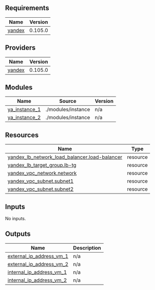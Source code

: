 ## Requirements

| Name | Version |
|------|---------|
| <a name="requirement_yandex"></a> [yandex](#requirement\_yandex) | 0.105.0 |

## Providers

| Name | Version |
|------|---------|
| <a name="provider_yandex"></a> [yandex](#provider\_yandex) | 0.105.0 |

## Modules

| Name | Source | Version |
|------|--------|---------|
| <a name="module_ya_instance_1"></a> [ya\_instance\_1](#module\_ya\_instance\_1) | ./modules/instance | n/a |
| <a name="module_ya_instance_2"></a> [ya\_instance\_2](#module\_ya\_instance\_2) | ./modules/instance | n/a |

## Resources

| Name | Type |
|------|------|
| [yandex_lb_network_load_balancer.load-balancer](https://registry.terraform.io/providers/yandex-cloud/yandex/0.105.0/docs/resources/lb_network_load_balancer) | resource |
| [yandex_lb_target_group.lb-tg](https://registry.terraform.io/providers/yandex-cloud/yandex/0.105.0/docs/resources/lb_target_group) | resource |
| [yandex_vpc_network.network](https://registry.terraform.io/providers/yandex-cloud/yandex/0.105.0/docs/resources/vpc_network) | resource |
| [yandex_vpc_subnet.subnet1](https://registry.terraform.io/providers/yandex-cloud/yandex/0.105.0/docs/resources/vpc_subnet) | resource |
| [yandex_vpc_subnet.subnet2](https://registry.terraform.io/providers/yandex-cloud/yandex/0.105.0/docs/resources/vpc_subnet) | resource |

## Inputs

No inputs.

## Outputs

| Name | Description |
|------|-------------|
| <a name="output_external_ip_address_vm_1"></a> [external\_ip\_address\_vm\_1](#output\_external\_ip\_address\_vm\_1) | n/a |
| <a name="output_external_ip_address_vm_2"></a> [external\_ip\_address\_vm\_2](#output\_external\_ip\_address\_vm\_2) | n/a |
| <a name="output_internal_ip_address_vm_1"></a> [internal\_ip\_address\_vm\_1](#output\_internal\_ip\_address\_vm\_1) | n/a |
| <a name="output_internal_ip_address_vm_2"></a> [internal\_ip\_address\_vm\_2](#output\_internal\_ip\_address\_vm\_2) | n/a |
